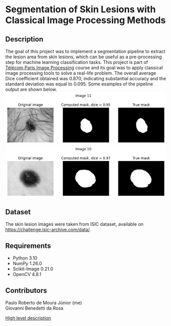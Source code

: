 # Segmentation of Skin Lesions with Classical Image Processing Methods

## Description
The goal of this project was to implement a segmentation pipeline to extract the lesion area from skin lesions, which can be useful as a pre-processing step for machine learning classification tasks. This project is part of [Télécom Paris Image Processing](https://www.telecom-paris.fr/fr/ingenieur/formation/2e-annee-orientation/image) course and its goal was to apply classical image processing tools to solve a real-life problem. The overall average Dice coefficient obtained was 0.870, indicating substantial accuracy and the standard deviation was equal to 0.095. Some examples of the pipeline output are shown below.
![Segmentation with skin hair](output/output1.png)
![Segmentation without skin hair](output/output2.png)

## Dataset
The skin lesion images were taken from ISIC dataset, available on https://challenge.isic-archive.com/data/.

## Requirements
* Python 3.10
* NumPy 1.26.0
* Scikit-Image 0.21.0
* OpenCV 4.8.1

## Contributors
Paulo Roberto de Moura Júnior (me)  
Giovanni Benedetti da Rosa 

[High level description](https://github.com/paulomouraj/classic_skin_segmentation/blob/main/segmentation_skin_lesions_HLD.pdf)

